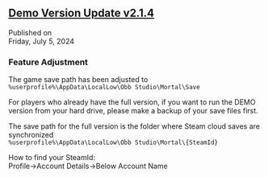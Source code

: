 ## [Demo Version Update v2.1.4](https://store.steampowered.com/news/app/1859910/view/4267805297667980568?l=tchinese)

Published on  
Friday, July 5, 2024

### Feature Adjustment

The game save path has been adjusted to  
`%userprofile%\AppData\LocalLow\Obb Studio\Mortal\Save`

For players who already have the full version, if you want to run the DEMO version from your hard drive, please make a backup of your save files first.

The save path for the full version is the folder where Steam cloud saves are synchronized  
`%userprofile%\AppData\LocalLow\Obb Studio\Mortal\{SteamId}`

How to find your SteamId:  
Profile->Account Details->Below Account Name